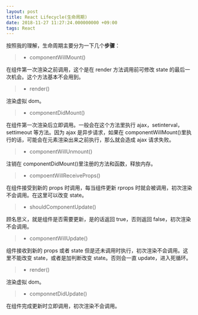 ```yaml
---
layout: post
title: React Lifecycle(生命周期)
date: 2018-11-27 11:27:24.000000000 +09:00
tags: React
---
```


按照我的理解，生命周期主要分为一下几个**步骤**：

> - componentWillMount()

在组件第一次渲染之前调用，这个是在 render 方法调用前可修改 state 的最后一次机会。这个方法基本不会用到。

> - render()

渲染虚拟 dom。

> - componentDidMount()

在组件第一次渲染后立即调用。一般会在这个方法里执行 ajax，setinterval，settimeout 等方法。因为 ajax 是异步请求，如果在 componentWillMount()里执行的话，可能会在元素渲染出来之前执行，那么就会造成 ajax 请求失败。

> - componentWillUnmount()

注销在 componentDidMount()里注册的方法和函数，释放内存。

> - compoentWillReceiveProps()

在组件接受到新的 props 时调用，每当组件更新 rprops 时就会被调用，初次渲染不会调用。在这里可以改变 state。

> - shouldComponentUpdate()

顾名思义，就是组件是否需要更新，是的话返回 true，否则返回 false，初次渲染不会调用。

> - componentWillUpdate()

组件接收到新的 props 或者 state 但是还未调用时执行，初次渲染不会调用。这里不能改变 state，或者是加判断改变 state。否则会一直 update，进入死循环。

> - render()

渲染虚拟 dom。

> - componnetDidUpdate()

在组件完成更新时立即调用，初次渲染不会调用。
